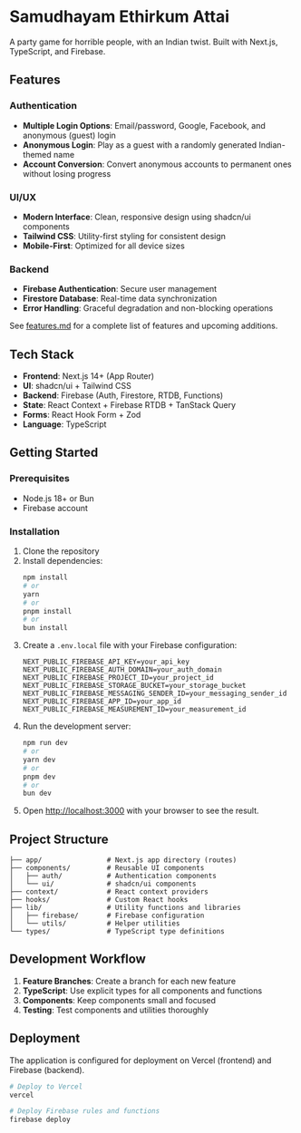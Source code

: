 # Samudhayam Ethirkum Attai

A party game for horrible people, with an Indian twist. Built with Next.js, TypeScript, and Firebase.

## Features

### Authentication
- **Multiple Login Options**: Email/password, Google, Facebook, and anonymous (guest) login
- **Anonymous Login**: Play as a guest with a randomly generated Indian-themed name
- **Account Conversion**: Convert anonymous accounts to permanent ones without losing progress

### UI/UX
- **Modern Interface**: Clean, responsive design using shadcn/ui components
- **Tailwind CSS**: Utility-first styling for consistent design
- **Mobile-First**: Optimized for all device sizes

### Backend
- **Firebase Authentication**: Secure user management
- **Firestore Database**: Real-time data synchronization
- **Error Handling**: Graceful degradation and non-blocking operations

See [features.md](./features.md) for a complete list of features and upcoming additions.

## Tech Stack

- **Frontend**: Next.js 14+ (App Router)
- **UI**: shadcn/ui + Tailwind CSS
- **Backend**: Firebase (Auth, Firestore, RTDB, Functions)
- **State**: React Context + Firebase RTDB + TanStack Query
- **Forms**: React Hook Form + Zod
- **Language**: TypeScript

## Getting Started

### Prerequisites
- Node.js 18+ or Bun
- Firebase account

### Installation

1. Clone the repository
2. Install dependencies:
   ```bash
   npm install
   # or
   yarn
   # or
   pnpm install
   # or
   bun install
   ```
3. Create a `.env.local` file with your Firebase configuration:
   ```
   NEXT_PUBLIC_FIREBASE_API_KEY=your_api_key
   NEXT_PUBLIC_FIREBASE_AUTH_DOMAIN=your_auth_domain
   NEXT_PUBLIC_FIREBASE_PROJECT_ID=your_project_id
   NEXT_PUBLIC_FIREBASE_STORAGE_BUCKET=your_storage_bucket
   NEXT_PUBLIC_FIREBASE_MESSAGING_SENDER_ID=your_messaging_sender_id
   NEXT_PUBLIC_FIREBASE_APP_ID=your_app_id
   NEXT_PUBLIC_FIREBASE_MEASUREMENT_ID=your_measurement_id
   ```
4. Run the development server:
   ```bash
   npm run dev
   # or
   yarn dev
   # or
   pnpm dev
   # or
   bun dev
   ```
5. Open [http://localhost:3000](http://localhost:3000) with your browser to see the result.

## Project Structure

```
├── app/                # Next.js app directory (routes)
├── components/         # Reusable UI components
│   ├── auth/           # Authentication components
│   └── ui/             # shadcn/ui components
├── context/            # React context providers
├── hooks/              # Custom React hooks
├── lib/                # Utility functions and libraries
│   ├── firebase/       # Firebase configuration
│   └── utils/          # Helper utilities
└── types/              # TypeScript type definitions
```

## Development Workflow

1. **Feature Branches**: Create a branch for each new feature
2. **TypeScript**: Use explicit types for all components and functions
3. **Components**: Keep components small and focused
4. **Testing**: Test components and utilities thoroughly

## Deployment

The application is configured for deployment on Vercel (frontend) and Firebase (backend).

```bash
# Deploy to Vercel
vercel

# Deploy Firebase rules and functions
firebase deploy
```
